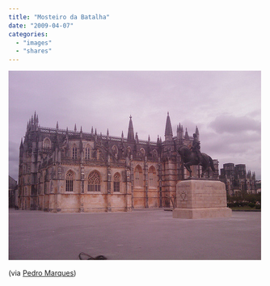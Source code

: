 ```yaml
---
title: "Mosteiro da Batalha"
date: "2009-04-07"
categories: 
  - "images"
  - "shares"
---
```


![](images/4wnP83SaFm0d3vyfjEPaSipho1_500.jpg)

(via [Pedro Marques](http://flickr.com/photos/pedromarques))
